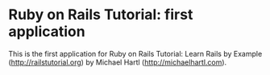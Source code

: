 # Ruby on Rails Tutorial: first application

This is the first application for Ruby on Rails Tutorial: Learn Rails by Example (http://railstutorial.org) by Michael Hartl (http://michaelhartl.com).